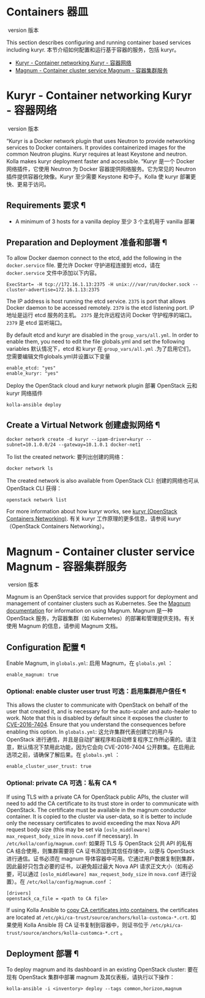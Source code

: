 # Containers 器皿

​        version 版本              



This section describes configuring and running container based services including kuryr.
本节介绍如何配置和运行基于容器的服务，包括 kuryr。

- [Kuryr - Container networking
  Kuryr - 容器网络](https://docs.openstack.org/kolla-ansible/latest/reference/containers/kuryr-guide.html)
- [Magnum - Container cluster service
  Magnum - 容器集群服务](https://docs.openstack.org/kolla-ansible/latest/reference/containers/magnum-guide.html)

# Kuryr - Container networking Kuryr - 容器网络

​        version 版本              



“Kuryr is a Docker network plugin that uses Neutron to provide networking services to Docker containers. It provides containerized images for the common Neutron plugins. Kuryr requires at least Keystone and neutron. Kolla makes kuryr deployment faster and accessible.
“Kuryr 是一个 Docker 网络插件，它使用 Neutron 为 Docker 容器提供网络服务。它为常见的 Neutron 插件提供容器化映像。Kuryr 至少需要 Keystone 和中子。Kolla 使 kuryr 部署更快、更易于访问。

## Requirements 要求 ¶

- A minimum of 3 hosts for a vanilla deploy
  至少 3 个主机用于 vanilla 部署

## Preparation and Deployment 准备和部署 ¶

To allow Docker daemon connect to the etcd, add the following in the `docker.service` file.
要允许 Docker 守护进程连接到 etcd，请在 `docker.service` 文件中添加以下内容。

```
ExecStart= -H tcp://172.16.1.13:2375 -H unix:///var/run/docker.sock --cluster-advertise=172.16.1.13:2375
```

The IP address is host running the etcd service. ``2375`` is port that allows Docker daemon to be accessed remotely. ``2379`` is the etcd listening port.
IP 地址是运行 etcd 服务的主机。 ``2375`` 是允许远程访问 Docker 守护程序的端口。 ``2379`` 是 etcd 监听端口。

By default etcd and kuryr are disabled in the `group_vars/all.yml`. In order to enable them, you need to edit the file globals.yml and set the following variables
默认情况下，etcd 和 kuryr 在 `group_vars/all.yml` .为了启用它们，您需要编辑文件globals.yml并设置以下变量

```
enable_etcd: "yes"
enable_kuryr: "yes"
```

Deploy the OpenStack cloud and kuryr network plugin
部署 OpenStack 云和 kuryr 网络插件

```
kolla-ansible deploy
```

## Create a Virtual Network 创建虚拟网络 ¶

```
docker network create -d kuryr --ipam-driver=kuryr --subnet=10.1.0.0/24 --gateway=10.1.0.1 docker-net1
```

To list the created network:
要列出创建的网络：

```
docker network ls
```

The created network is also available from OpenStack CLI:
创建的网络也可从 OpenStack CLI 获得：

```
openstack network list
```

For more information about how kuryr works, see [kuryr (OpenStack Containers Networking)](https://docs.openstack.org/kuryr/latest/).
有关 kuryr 工作原理的更多信息，请参阅 kuryr （OpenStack Containers Networking）。

# Magnum - Container cluster service Magnum - 容器集群服务

​        version 版本              



Magnum is an OpenStack service that provides support for deployment and management of container clusters such as Kubernetes. See the [Magnum documentation](https://docs.openstack.org/magnum/latest//) for information on using Magnum.
Magnum 是一种 OpenStack 服务，为容器集群（如 Kubernetes）的部署和管理提供支持。有关使用 Magnum 的信息，请参阅 Magnum 文档。

## Configuration 配置 ¶

Enable Magnum, in `globals.yml`:
启用 Magnum，在 `globals.yml` ：

```
enable_magnum: true
```

### Optional: enable cluster user trust 可选：启用集群用户信任 ¶

This allows the cluster to communicate with OpenStack on behalf of the user that created it, and is necessary for the auto-scaler and auto-healer to work. Note that this is disabled by default since it exposes the cluster to [CVE-2016-7404](https://nvd.nist.gov/vuln/detail/CVE-2016-7404). Ensure that you understand the consequences before enabling this option. In `globals.yml`:
这允许集群代表创建它的用户与 OpenStack 进行通信，并且是自动扩展程序和自动修复程序工作所必需的。请注意，默认情况下禁用此功能，因为它会向 CVE-2016-7404 公开群集。在启用此选项之前，请确保了解后果。在 `globals.yml` ：

```
enable_cluster_user_trust: true
```

### Optional: private CA 可选：私有 CA ¶

If using TLS with a private CA for OpenStack public APIs, the cluster will need to add the CA certificate to its trust store in order to communicate with OpenStack. The certificate must be available in the magnum conductor container. It is copied to the cluster via user-data, so it is better to include only the necessary certificates to avoid exceeding the max Nova API request body size (this may be set via `[oslo_middleware] max_request_body_size` in `nova.conf` if necessary). In `/etc/kolla/config/magnum.conf`:
如果将 TLS 与 OpenStack 公共 API 的私有 CA 结合使用，则集群需要将 CA 证书添加到其信任存储中，以便与 OpenStack  进行通信。证书必须在 magnum 导体容器中可用。它通过用户数据复制到集群，因此最好只包含必要的证书，以避免超过最大 Nova API  请求正文大小（如有必要，可以通过 `[oslo_middleware] max_request_body_size` in `nova.conf` 进行设置）。在 `/etc/kolla/config/magnum.conf` ：

```
[drivers]
openstack_ca_file = <path to CA file>
```

If using Kolla Ansible to [copy CA certificates into containers](https://docs.openstack.org/kolla-ansible/latest/admin/tls.html#admin-tls-ca-in-containers), the certificates are located at `/etc/pki/ca-trust/source/anchors/kolla-customca-*.crt`.
如果使用 Kolla Ansible 将 CA 证书复制到容器中，则证书位于 `/etc/pki/ca-trust/source/anchors/kolla-customca-*.crt` 。

## Deployment 部署 ¶

To deploy magnum and its dashboard in an existing OpenStack cluster:
要在现有 OpenStack 集群中部署 magnum 及其仪表板，请执行以下操作：

```
kolla-ansible -i <inventory> deploy --tags common,horizon,magnum
```